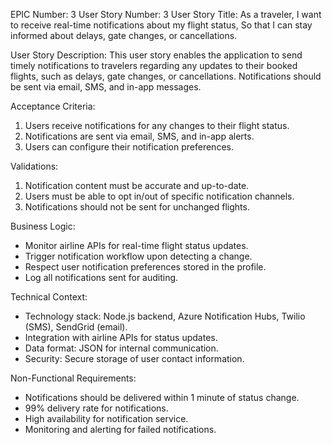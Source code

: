 EPIC Number: 3
User Story Number: 3
User Story Title: As a traveler, I want to receive real-time notifications about my flight status, So that I can stay informed about delays, gate changes, or cancellations.

User Story Description: This user story enables the application to send timely notifications to travelers regarding any updates to their booked flights, such as delays, gate changes, or cancellations. Notifications should be sent via email, SMS, and in-app messages.

Acceptance Criteria:
1. Users receive notifications for any changes to their flight status.
2. Notifications are sent via email, SMS, and in-app alerts.
3. Users can configure their notification preferences.

Validations:
1. Notification content must be accurate and up-to-date.
2. Users must be able to opt in/out of specific notification channels.
3. Notifications should not be sent for unchanged flights.

Business Logic:
- Monitor airline APIs for real-time flight status updates.
- Trigger notification workflow upon detecting a change.
- Respect user notification preferences stored in the profile.
- Log all notifications sent for auditing.

Technical Context:
- Technology stack: Node.js backend, Azure Notification Hubs, Twilio (SMS), SendGrid (email).
- Integration with airline APIs for status updates.
- Data format: JSON for internal communication.
- Security: Secure storage of user contact information.

Non-Functional Requirements:
- Notifications should be delivered within 1 minute of status change.
- 99% delivery rate for notifications.
- High availability for notification service.
- Monitoring and alerting for failed notifications.